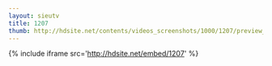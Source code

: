 ```yaml
---
layout: sieutv
title: 1207
thumb: http://hdsite.net/contents/videos_screenshots/1000/1207/preview_360p.mp4.jpg
---
```

{% include iframe src='http://hdsite.net/embed/1207' %}
 
